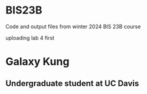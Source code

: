 # BIS23B
Code and output files from winter 2024 BIS 23B course 

uploading lab 4 first

# Galaxy Kung
## Undergraduate student at UC Davis 

